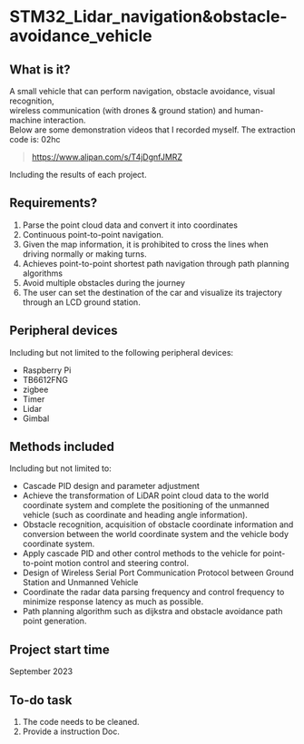 # STM32_Lidar_navigation&obstacle-avoidance_vehicle

## What is it?
A small vehicle that can perform navigation, obstacle avoidance, visual recognition,   
wireless communication (with drones & ground station) and human-machine interaction.  
Below are some demonstration videos that I recorded myself. The extraction code is: 02hc

> https://www.alipan.com/s/T4jDgnfJMRZ

Including the results of each project.

## Requirements?
1. Parse the point cloud data and convert it into coordinates
2. Continuous point-to-point navigation.
3. Given the map information, it is prohibited to cross the lines when driving normally or making turns.
4. Achieves point-to-point shortest path navigation through path planning algorithms
5. Avoid multiple obstacles during the journey
6. The user can set the destination of the car and visualize its trajectory through an LCD ground station. 

## Peripheral devices
Including but not limited to the following peripheral devices:  
- Raspberry Pi
- TB6612FNG
- zigbee
- Timer
- Lidar
- Gimbal

## Methods included
Including but not limited to:  
- Cascade PID design and parameter adjustment
- Achieve the transformation of LiDAR point cloud data to the world coordinate system and complete the positioning of the unmanned vehicle (such as coordinate and heading angle information). 
- Obstacle recognition, acquisition of obstacle coordinate information and conversion between the world coordinate system and the vehicle body coordinate system. 
- Apply cascade PID and other control methods to the vehicle for point-to-point motion control and steering control. 
- Design of Wireless Serial Port Communication Protocol between Ground Station and Unmanned Vehicle 
- Coordinate the radar data parsing frequency and control frequency to minimize response latency as much as possible.
- Path planning algorithm such as dijkstra and obstacle avoidance path point generation.

## Project start time
September 2023

## To-do task
1. The code needs to be cleaned.
2. Provide a instruction Doc.
